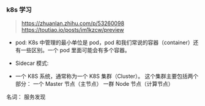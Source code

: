 ### k8s 学习

> <https://zhuanlan.zhihu.com/p/53260098>
> <https://toutiao.io/posts/im1kzcw/preview>

- pod:
  K8s 中管理的最小单位是 pod，pod 和我们常说的容器（container）还有一些区别。一个 pod 里面可能会有多个容器。

- Sidecar 模式:

- 一个 K8S 系统，通常称为一个 K8S 集群（Cluster）。
  这个集群主要包括两个部分：
  一个 Master 节点（主节点）
  一群 Node 节点（计算节点）

名词：
服务发现
